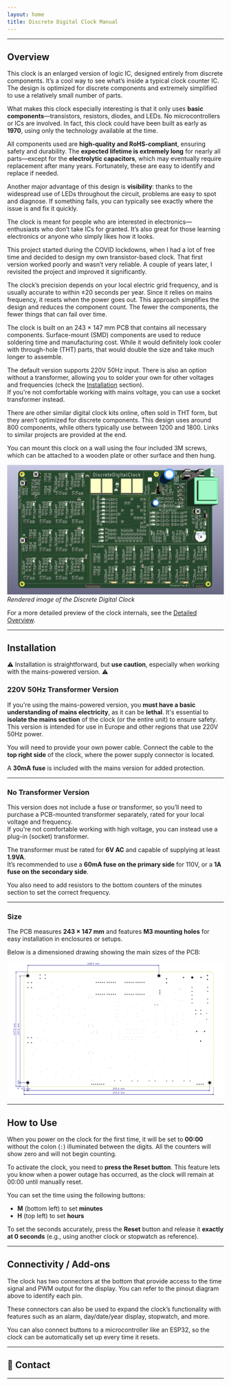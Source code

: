 ```yaml
---
layout: home
title: Discrete Digital Clock Manual
---
```



---

## Overview

This clock is an enlarged version of logic IC, designed entirely from discrete components. It’s a cool way to see what’s inside a typical clock counter IC. The design is optimized for discrete components and extremely simplified to use a relatively small number of parts.

What makes this clock especially interesting is that it only uses **basic components**—transistors, resistors, diodes, and LEDs. No microcontrollers or ICs are involved. In fact, this clock could have been built as early as **1970**, using only the technology available at the time.

All components used are **high-quality and RoHS-compliant**, ensuring safety and durability. The **expected lifetime is extremely long** for nearly all parts—except for the **electrolytic capacitors**, which may eventually require replacement after many years. Fortunately, these are easy to identify and replace if needed.

Another major advantage of this design is **visibility**: thanks to the widespread use of LEDs throughout the circuit, problems are easy to spot and diagnose. If something fails, you can typically see exactly where the issue is and fix it quickly.

The clock is meant for people who are interested in electronics—enthusiasts who don’t take ICs for granted. It’s also great for those learning electronics or anyone who simply likes how it looks.

This project started during the COVID lockdowns, when I had a lot of free time and decided to design my own transistor-based clock. That first version worked poorly and wasn’t very reliable. A couple of years later, I revisited the project and improved it significantly.

The clock’s precision depends on your local electric grid frequency, and is usually accurate to within ±20 seconds per year. Since it relies on mains frequency, it resets when the power goes out. This approach simplifies the design and reduces the component count. The fewer the components, the fewer things that can fail over time.

The clock is built on an 243 × 147 mm PCB that contains all necessary components. Surface-mount (SMD) components are used to reduce soldering time and manufacturing cost. While it would definitely look cooler with through-hole (THT) parts, that would double the size and take much longer to assemble.

The default version supports 220V 50Hz input. There is also an option without a transformer, allowing you to solder your own for other voltages and frequencies (check the [Installation](#installation) section).  
If you're not comfortable working with mains voltage, you can use a socket transformer instead.

There are other similar digital clock kits online, often sold in THT form, but they aren’t optimized for discrete components. This design uses around 800 components, while others typically use between 1200 and 1800. Links to similar projects are provided at the end.

You can mount this clock on a wall using the four included 3M screws, which can be attached to a wooden plate or other surface and then hung.

![Clock Render](images/render_top.png)  
*Rendered image of the Discrete Digital Clock*

For a more detailed preview of the clock internals, see the [Detailed Overview](/detailed/).

---

## Installation

⚠️ Installation is straightforward, but **use caution**, especially when working with the mains-powered version. ⚠️

### 220V 50Hz Transformer Version

If you're using the mains-powered version, you **must have a basic understanding of mains electricity**, as it can be **lethal**. It's essential to **isolate the mains section** of the clock (or the entire unit) to ensure safety. This version is intended for use in Europe and other regions that use 220V 50Hz power.

You will need to provide your own power cable. Connect the cable to the **top right side** of the clock, where the power supply connector is located.

A **30mA fuse** is included with the mains version for added protection.

---

### No Transformer Version

This version does not include a fuse or transformer, so you’ll need to purchase a PCB-mounted transformer separately, rated for your local voltage and frequency.  
If you're not comfortable working with high voltage, you can instead use a plug-in (socket) transformer.

The transformer must be rated for **6V AC** and capable of supplying at least **1.9VA**.  
It’s recommended to use a **60mA fuse on the primary side** for 110V, or a **1A fuse on the secondary side**.

You also need to add resistors to the bottom counters of the minutes section to set the correct frequency.

---

### Size

The PCB measures **243 × 147 mm** and features **M3 mounting holes** for easy installation in enclosures or setups.

Below is a dimensioned drawing showing the main sizes of the PCB:

![Dimensioned Drawing of PCB](images/size.png)

---

## How to Use

When you power on the clock for the first time, it will be set to **00:00** without the colon (`:`) illuminated between the digits. All the counters will show zero and will not begin counting.

To activate the clock, you need to **press the Reset button**. This feature lets you know when a power outage has occurred, as the clock will remain at 00:00 until manually reset.

You can set the time using the following buttons:
- **M** (bottom left) to set **minutes**
- **H** (top left) to set **hours**

To set the seconds accurately, press the **Reset** button and release it **exactly at 0 seconds** (e.g., using another clock or stopwatch as reference).

---

## Connectivity / Add-ons

The clock has two connectors at the bottom that provide access to the time signal and PWM output for the display. You can refer to the pinout diagram above to identify each pin.

These connectors can also be used to expand the clock’s functionality with features such as an alarm, day/date/year display, stopwatch, and more.

You can also connect buttons to a microcontroller like an ESP32, so the clock can be automatically set up every time it resets.

---

## 📩 Contact

---
